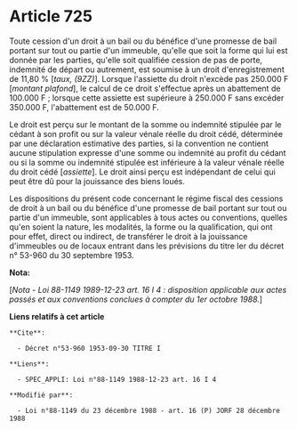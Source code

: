 # Article 725

Toute cession d'un droit à un bail ou du bénéfice d'une promesse de bail portant sur tout ou partie d'un immeuble, qu'elle
que soit la forme qui lui est donnée par les parties, qu'elle soit qualifiée cession de pas de porte, indemnité de départ ou
autrement, est soumise à un droit d'enregistrement de 11,80 % [*taux, (9ZZ)*]. Lorsque l'assiette du droit n'excède pas
250.000 F [*montant plafond*], le calcul de ce droit s'effectue après un abattement de 100.000 F ; lorsque cette assiette est
supérieure à 250.000 F sans excéder 350.000 F, l'abattement est de 50.000 F.

Le droit est perçu sur le montant de la somme ou indemnité stipulée par le cédant à son profit ou sur la valeur vénale réelle
du droit cédé, déterminée par une déclaration estimative des parties, si la convention ne contient aucune stipulation
expresse d'une somme ou indemnité au profit du cédant ou si la somme ou indemnité stipulée est inférieure à la valeur vénale
réelle du droit cédé [*assiette*]. Le droit ainsi perçu est indépendant de celui qui peut être dû pour la jouissance des
biens loués.

Les dispositions du présent code concernant le régime fiscal des cessions de droit à un bail ou du bénéfice d'une promesse de
bail portant sur tout ou partie d'un immeuble, sont applicables à tous actes ou conventions, quelles qu'en soient la nature,
les modalités, la forme ou la qualification, qui ont pour effet, direct ou indirect, de transférer le droit à la jouissance
d'immeubles ou de locaux entrant dans les prévisions du titre Ier du décret n° 53-960 du 30 septembre 1953.

**Nota:**

[*Nota - Loi 88-1149 1989-12-23 art. 16 I 4 : disposition applicable aux actes passés et aux conventions conclues à compter
du 1er octobre 1988.*]

**Liens relatifs à cet article**

	**Cite**:

	  - Décret n°53-960 1953-09-30 TITRE I

	**Liens**:

	  - SPEC_APPLI: Loi n°88-1149 1988-12-23 art. 16 I 4

	**Modifié par**:

	  - Loi n°88-1149 du 23 décembre 1988 - art. 16 (P) JORF 28 décembre 1988
